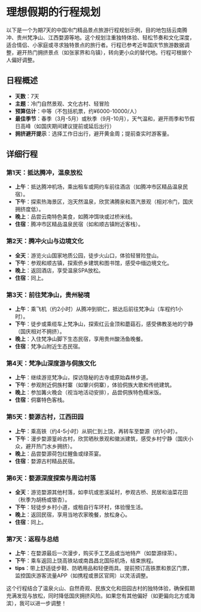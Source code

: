 # 理想假期的行程规划

以下是一个为期7天的中国冷门精品景点旅游行程规划示例，目的地包括云南腾冲、贵州梵净山、江西婺源等地。这个规划注重独特体验、轻松节奏和文化深度，适合情侣、小家庭或寻求独特景点的旅行者。行程已参考近年国庆节旅游数据调整，避开热门拥挤景点（如张家界和乌镇），转向更小众的替代地。行程可根据个人偏好调整。

## 日程概述
- **天数**：7天
- **主题**：冷门自然景观、文化古村、轻冒险
- **预算估计**：中等（不包括机票，约¥6000-10000/人）
- **最佳季节**：春季（3月-5月）或秋季（9月-10月），天气温和，避开雨季和节假日高峰（如国庆期间建议提前或延后出行）
- **拥挤避开提示**：选择工作日出行，避开黄金周；提前查实时游客量。

## 详细行程

### 第1天：抵达腾冲，温泉放松
- **上午**：抵达腾冲机场，乘出租车或网约车前往酒店（如腾冲市区精品温泉民宿）。
- **下午**：探索热海景区，泡天然温泉，欣赏沸腾泉和蒸汽景观（相对冷门，国庆拥挤度低）。
- **晚上**：品尝云南特色美食，如腾冲饵块或过桥米线。
- **住宿**：腾冲市区精品温泉民宿（如和顺古镇附近客栈）。

### 第2天：腾冲火山与边境文化
- **全天**：游览火山国家地质公园，徒步火山口，体验轻冒险登山。
- **下午**：参观和顺古镇，探索侨乡建筑和图书馆，感受中缅边境文化。
- **晚上**：返回酒店，享受温泉SPA放松。
- **住宿**：同上。

### 第3天：前往梵净山，贵州秘境
- **上午**：乘飞机（约2小时）从腾冲到铜仁，抵达后前往梵净山（车程约1小时）。
- **下午**：徒步或乘缆车上梵净山，探索红云金顶和蘑菇石，感受佛教圣地的宁静（国庆相对不拥挤）。
- **晚上**：入住梵净山脚下生态民宿，享用贵州酸汤鱼晚餐。
- **住宿**：梵净山附近生态民宿。

### 第4天：梵净山深度游与侗族文化
- **上午**：继续游览梵净山，探访隐秘的古寺或原始森林步道。
- **下午**：参观附近侗族村寨（如肇兴侗寨），体验侗族大歌和传统建筑。
- **晚上**：参加篝火晚会（视当地活动安排），品尝侗族特色糯米饭。
- **住宿**：侗寨特色客栈。

### 第5天：婺源古村，江西田园
- **上午**：乘高铁（约4-5小时）从铜仁到上饶，再转车至婺源（约1小时）。
- **下午**：漫步婺源篁岭古村，欣赏晒秋景观和徽派建筑，感受乡村宁静（国庆小众，避开热门水乡拥挤）。
- **晚上**：品尝婺源荷包红鲤鱼或绿茶宴。
- **住宿**：婺源古村精品民宿。

### 第6天：婺源深度探索与周边村落
- **全天**：游览婺源其他村落，如李坑或思溪延村，参观古桥、民居和油菜花田（秋季为胡杨或银杏）。
- **下午**：轻徒步乡村小道，或租自行车环村，体验慢生活。
- **晚上**：返回民宿，享用当地农家晚餐，放松身心。
- **住宿**：同上。

### 第7天：返程与总结
- **上午**：在婺源最后一次漫步，购买手工艺品或当地特产（如婺源绿茶）。
- **下午**：乘车返回上饶高铁站或南昌昌北国际机场，结束旅程。
- **tips**：带上舒适徒步鞋、防晒用品和轻便雨具。提前预订高铁票和景区门票，监控国庆游客流量APP（如携程或景区官网）以灵活调整。

这个行程结合了温泉火山、自然奇观、民族文化和田园古村的独特体验，确保假期充满发现与放松，同时降低国庆拥挤风险。如果您有其他偏好（如更偏向北方或海滨），我可以进一步调整！